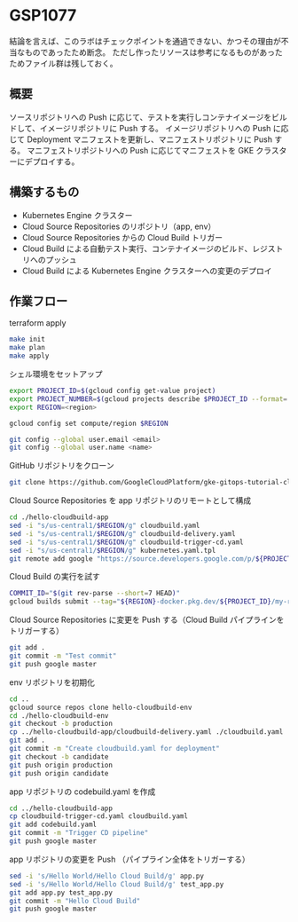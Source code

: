 # GSP1077

結論を言えば、このラボはチェックポイントを通過できない、かつその理由が不当なものであったため断念。
ただし作ったリソースは参考になるものがあったためファイル群は残しておく。

## 概要

ソースリポジトリへの Push に応じて、テストを実行しコンテナイメージをビルドして、イメージリポジトリに Push する。
イメージリポジトリへの Push に応じて Deployment マニフェストを更新し、マニフェストリポジトリに Push する。
マニフェストリポジトリへの Push に応じてマニフェストを GKE クラスターにデプロイする。

## 構築するもの

- Kubernetes Engine クラスター
- Cloud Source Repositories のリポジトリ（app, env）
- Cloud Source Repositories からの Cloud Build トリガー
- Cloud Build による自動テスト実行、コンテナイメージのビルド、レジストリへのプッシュ
- Cloud Build による Kubernetes Engine クラスターへの変更のデプロイ

## 作業フロー

terraform apply

```sh
make init
make plan
make apply
```

シェル環境をセットアップ

```sh
export PROJECT_ID=$(gcloud config get-value project)
export PROJECT_NUMBER=$(gcloud projects describe $PROJECT_ID --format='value(projectNumber)')
export REGION=<region>

gcloud config set compute/region $REGION

git config --global user.email <email>
git config --global user.name <name>
```

GitHub リポジトリをクローン

```sh
git clone https://github.com/GoogleCloudPlatform/gke-gitops-tutorial-cloudbuild hello-cloudbuild-app
```

Cloud Source Repositories を app リポジトリのリモートとして構成

```sh
cd ./hello-cloudbuild-app
sed -i "s/us-central1/$REGION/g" cloudbuild.yaml
sed -i "s/us-central1/$REGION/g" cloudbuild-delivery.yaml
sed -i "s/us-central1/$REGION/g" cloudbuild-trigger-cd.yaml
sed -i "s/us-central1/$REGION/g" kubernetes.yaml.tpl
git remote add google "https://source.developers.google.com/p/${PROJECT_ID}/r/hello-cloudbuild-app"
```

Cloud Build の実行を試す

```sh
COMMIT_ID="$(git rev-parse --short=7 HEAD)"
gcloud builds submit --tag="${REGION}-docker.pkg.dev/${PROJECT_ID}/my-repository/hello-cloudbuild:${COMMIT_ID}" .
```

Cloud Source Repositories に変更を Push する（Cloud Build パイプラインをトリガーする）

```sh
git add .
git commit -m "Test commit"
git push google master
```

env リポジトリを初期化

```sh
cd ..
gcloud source repos clone hello-cloudbuild-env
cd ./hello-cloudbuild-env
git checkout -b production
cp ../hello-cloudbuild-app/cloudbuild-delivery.yaml ./cloudbuild.yaml
git add .
git commit -m "Create cloudbuild.yaml for deployment"
git checkout -b candidate
git push origin production
git push origin candidate
```

app リポジトリの codebuild.yaml を作成

```sh
cd ../hello-cloudbuild-app
cp cloudbuild-trigger-cd.yaml cloudbuild.yaml
git add codebuild.yaml
git commit -m "Trigger CD pipeline"
git push google master
```

app リポジトリの変更を Push （パイプライン全体をトリガーする）

```sh
sed -i 's/Hello World/Hello Cloud Build/g' app.py
sed -i 's/Hello World/Hello Cloud Build/g' test_app.py
git add app.py test_app.py
git commit -m "Hello Cloud Build"
git push google master
```

